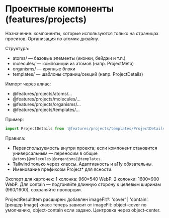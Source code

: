 # Проектные компоненты (features/projects)

Назначение: компоненты, которые используются только на страницах проектов. Организация по атомик‑дизайну.

Структура:
- atoms/ — базовые элементы (иконки, бейджи и т.п.)
- molecules/ — композиции из атомов (напр. ProjectMeta)
- organisms/ — крупные блоки
- templates/ — шаблоны страниц/секций (напр. ProjectDetails)

Импорт через алиас:
- @features/projects/atoms/...
- @features/projects/molecules/...
- @features/projects/organisms/...
- @features/projects/templates/...

Пример:
```ts
import ProjectDetails from '@features/projects/templates/ProjectDetails';
```

Правила:
- Переиспользуемость внутри проекта; если компонент становится универсальным — переносим в общие `@atoms|@molecules|@organisms|@templates`.
- Tailwind только через классы. Адаптивность и a11y обязательны.
- Именование префиксом Project* для ясности.

Экспорт для карточек:
1 колонка: 960×540 WebP.
2 колонки: 1600×900 WebP.
Для contain — подгоняйте длинную сторону к целевым ширинам (960/1600), сохраняйте пропорции.

ProjectResultItem
 расширен: добавлен imageFit?: 'cover' | 'contain'.
[рендер Image] класс теперь зависит от imageFit: object-cover по умолчанию, object-contain если задано. Центровка через object-center.